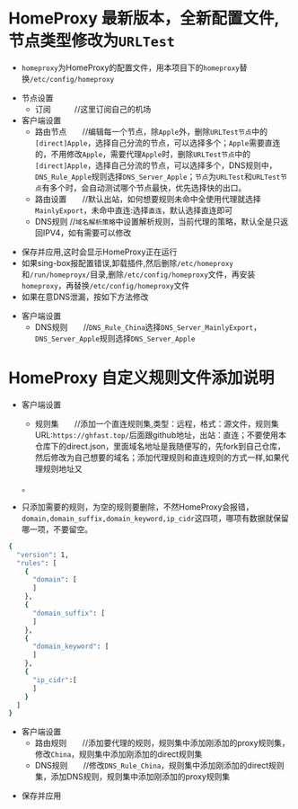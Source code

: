 # HomeProxy 最新版本，全新配置文件,节点类型修改为`URLTest`
* ```homeproxy```为HomeProxy的配置文件，用本项目下的```homeproxy```替换```/etc/config/homeproxy```
- 节点设置
  - 订阅　　　//这里订阅自己的机场
- 客户端设置
  - 路由节点　　//编辑每一个节点，除`Apple`外，删除`URLTest节点`中的`[direct]Apple`，选择自己分流的节点，可以选择多个；`Apple`需要直连的，不用修改`Apple`，需要代理`Apple`时，删除`URLTest节点`中的`[direct]Apple`，选择自己分流的节点，可以选择多个，DNS规则中，`DNS_Rule_Apple`规则选择`DNS_Server_Apple`；`节点`为`URLTest`和`URLTest节点`有多个时，会自动测试哪个节点最快，优先选择快的出口。
  - 路由设置　　//默认出站，如何想要规则未命中全使用代理就选择`MainlyExport`，未命中直连:选择`直连`，默认选择直连即可
  - DNS规则    //`域名解析策略`中设置解析规则，当前代理的策略，默认全是只返回IPV4，如有需要可以修改
* 保存并应用,这时会显示HomeProxy正在运行
* 如果sing-box报配置错误,卸载插件,然后删除`/etc/homeproxy`和`/run/homeproyx/`目录,删除`/etc/config/homeproxy`文件，再安装`homeproxy`，再替换`/etc/config/homeproxy`文件
* 如果在意DNS泄漏，按如下方法修改
- 客户端设置
  - DNS规则　　//`DNS_Rule_China`选择`DNS_Server_MainlyExport`，`DNS_Server_Apple`规则选择`DNS_Server_Apple`
# HomeProxy 自定义规则文件添加说明
- 客户端设置
  - 规则集　　//添加一个直连规则集,类型：远程，格式：源文件，规则集URL:`https://ghfast.top/`后面跟github地址，出站：直连；不要使用本仓库下的direct.json，里面域名地址是我随便写的，先fork到自己仓库，然后修改为自己想要的域名；添加代理规则和直连规则的方式一样,如果代理规则地址又
  
  
  
  
  。
* 只添加需要的规则，为空的规则要删除，不然HomeProxy会报错，`domain,domain_suffix,domain_keyword,ip_cidr`这四项，哪项有数据就保留哪一项，不要留空。
``` bash
{
  "version": 1,
  "rules": [
    {
      "domain": [
      ]
    },
    {
      "domain_suffix": [
      ]
    },
    {
      "domain_keyword": [
      ]
    },
    {
      "ip_cidr":[
      ]
    }
  ]
}
```
- 客户端设置
  - 路由规则　　//添加要代理的规则，规则集中添加刚添加的proxy规则集，修改`China`，规则集中添加刚添加的direct规则集
  - DNS规则　　//修改`DNS_Rule_China`，规则集中添加刚添加的direct规则集，添加DNS规则，规则集中添加刚添加的proxy规则集
* 保存并应用
